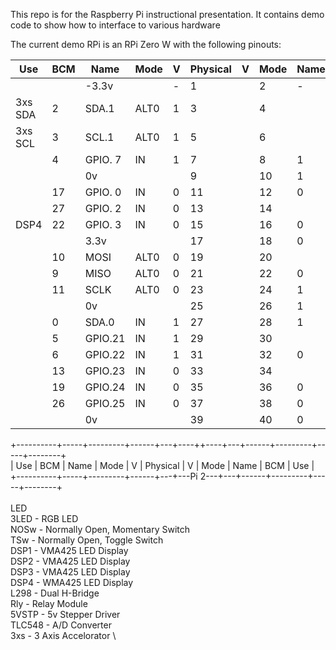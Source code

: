 This repo is for the Raspberry Pi instructional presentation.
It contains demo code to show how to interface to various hardware

The current demo RPi is an RPi Zero W with the following pinouts:

 | Use      | BCM |   Name  | Mode | V | Physical | V |Mode| Name   | BCM| Use   |
 |---|---|---|---|---|---|---|---|---|---|---|
 |  | |   -3.3v | | - |  1 || 2  | - |  | 5v      |     |        |
 | 3xs SDA  |   2 |   SDA.1 | ALT0 | 1 |  3 || 4  |   |      | 5V      |     |        |
 | 3xs SCL  |   3 |   SCL.1 | ALT0 | 1 |  5 || 6  |   |      | 0v      |     |        |
 |          |   4 | GPIO. 7 |   IN | 1 |  7 || 8  | 1 | ALT0 | TxD     | 14  |        |
 |          |     |      0v |      |   |  9 || 10 | 1 | ALT0 | RxD     | 15  |        |\
 |          |  17 | GPIO. 0 |   IN | 0 | 11 || 12 | 0 | IN   | GPIO. 1 | 18  |        |\
 |          |  27 | GPIO. 2 |   IN | 0 | 13 || 14 |   |      | 0v      |     |        |\
 |  DSP4    |  22 | GPIO. 3 |   IN | 0 | 15 || 16 | 0 | IN   | GPIO. 4 | 23  |        |\
 |          |     |    3.3v |      |   | 17 || 18 | 0 | IN   | GPIO. 5 | 24  |        |\
 |          |  10 |    MOSI | ALT0 | 0 | 19 || 20 |   |      | 0v      |     |        |\
 |          |   9 |    MISO | ALT0 | 0 | 21 || 22 | 0 | IN   | GPIO. 6 | 25  |        |\
 |          |  11 |    SCLK | ALT0 | 0 | 23 || 24 | 1 | ALT0 | CE0     | 8   |        |\
 |          |     |      0v |      |   | 25 || 26 | 1 | ALT0 | CE1     | 7   |        |\
 |          |   0 |   SDA.0 |   IN | 1 | 27 || 28 | 1 | IN   | SCL.0   | 1   |        |\
 |          |   5 | GPIO.21 |   IN | 1 | 29 || 30 |   |      | 0v      |     |        |\
 |          |   6 | GPIO.22 |   IN | 1 | 31 || 32 | 0 | IN   | GPIO.26 | 12  | DSP1   |\
 |          |  13 | GPIO.23 |   IN | 0 | 33 || 34 |   |      | 0v      |     |        |\
 |          |  19 | GPIO.24 |   IN | 0 | 35 || 36 | 0 | IN   | GPIO.27 | 16  | DSP2   |\
 |          |  26 | GPIO.25 |   IN | 0 | 37 || 38 | 0 | IN   | GPIO.28 | 20  | DSP3   |\
 |          |     |      0v |      |   | 39 || 40 | 0 | IN   | GPIO.29 | 21  |        |\
 +----------+-----+---------+------+---+----++----+---+------+---------+-----+--------+\
 | Use      | BCM |   Name  | Mode | V | Physical | V | Mode | Name    | BCM | Use    |\
 +----------+-----+---------+------+---+---Pi 2---+---+------+---------+-----+--------+\
 \
 LED \
 3LED - RGB LED \
 NOSw - Normally Open, Momentary Switch \
 TSw - Normally Open, Toggle Switch \
 DSP1 - VMA425 LED Display \
 DSP2 - VMA425 LED Display \
 DSP3 - VMA425 LED Display \
 DSP4 - WMA425 LED Display \
 L298 - Dual H-Bridge \
 Rly - Relay Module \
 5VSTP - 5v Stepper Driver \
 TLC548 - A/D Converter \
 3xs - 3 Axis Accelorator \
